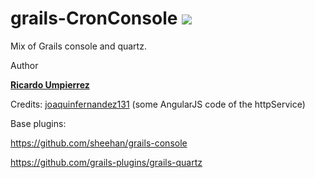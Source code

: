# grails-CronConsole <img src="https://travis-ci.org/ricardoul/grails-CronConsole.svg?branch=master">


Mix of Grails console and quartz.


Author

<a href="https://github.com/ricardoul"><b>Ricardo Umpierrez</b></a>

Credits:
  <a href="https://github.com/joaquinfernandez131">joaquinfernandez131</a> (some AngularJS code of the httpService)


  Base plugins:


  https://github.com/sheehan/grails-console
  
  https://github.com/grails-plugins/grails-quartz
